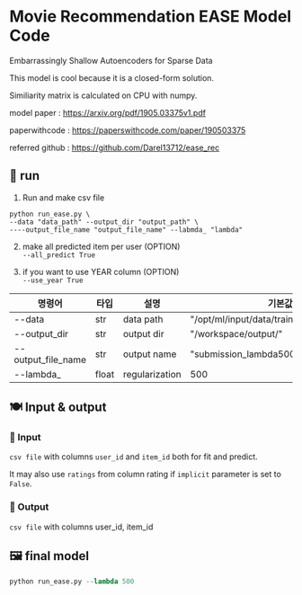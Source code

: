 # Movie Recommendation EASE Model Code

Embarrassingly Shallow Autoencoders for Sparse Data

This model is cool because it is a closed-form solution.

Similiarity matrix is calculated on CPU with numpy.

model paper : https://arxiv.org/pdf/1905.03375v1.pdf

paperwithcode : https://paperswithcode.com/paper/190503375

referred github : https://github.com/Darel13712/ease_rec

## 🏃 run
1. Run and make csv file
```
python run_ease.py \
--data "data_path" --output_dir "output_path" \
----output_file_name "output_file_name" --labmda_ "lambda"
```

2. make all predicted item per user (OPTION)\
```--all_predict True```
   
3. if you want to use YEAR column (OPTION)\
```--use_year True```

|명령어|타입|설명|기본값|
|------|---|---|---|
|--data|str|data path|"/opt/ml/input/data/train/train_ratings.csv"|
|--output_dir|str|output dir|"/workspace/output/"|
|--output_file_name|str|output name|"submission_lambda500.csv"|
|--lambda_|float|regularization|500|


## 🍽 Input & output
### 🍴 Input
```csv file``` with columns ```user_id``` and ```item_id``` both for fit and predict.

It may also use ```ratings``` from column rating if ```implicit``` parameter is set to ```False```.

### 🥄 Output
```csv file``` with columns user_id, item_id


## 🖼️ final model
```python
python run_ease.py --lambda 500
```